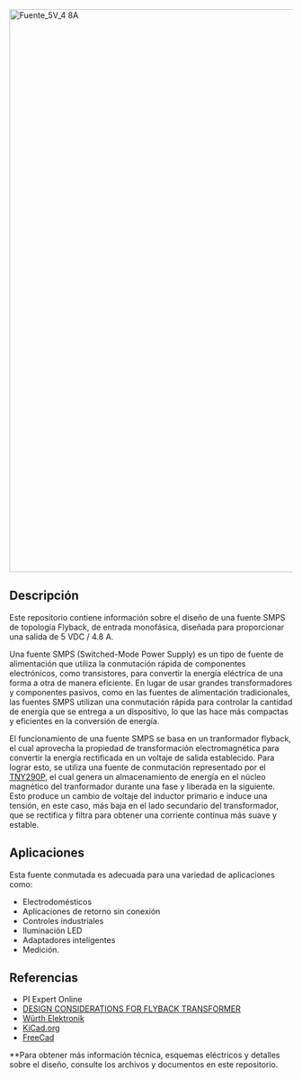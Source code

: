 
<img width="1000" alt="Fuente_5V_4 8A" src="https://github.com/AlanRavelo/Power_flyback_4.8A/assets/88397949/fb821288-8b77-4366-9bef-5bbf648218e7">


## Descripción

Este repositorio contiene información sobre el diseño de una fuente SMPS de topología Flyback, de entrada monofásica, diseñada para proporcionar una salida de 5 VDC / 4.8 A.

Una fuente SMPS (Switched-Mode Power Supply) es un tipo de fuente de alimentación que utiliza la conmutación rápida de componentes electrónicos, como transistores, para convertir la energía eléctrica de una forma a otra de manera eficiente. En lugar de usar grandes transformadores y componentes pasivos, como en las fuentes de alimentación tradicionales, las fuentes SMPS utilizan una conmutación rápida para controlar la cantidad de energía que se entrega a un dispositivo, lo que las hace más compactas y eficientes en la conversión de energía.

El funcionamiento de una fuente SMPS se basa en un tranformador flyback, el cual aprovecha la propiedad de transformación electromagnética para convertir la energía rectificada en un voltaje de salida establecido. Para lograr esto, se utiliza una fuente de conmutación representado por el [TNY290P](https://www.power.com/sites/default/files/documents/tinyswitch-4_family_datasheetTW.pdf), el cual genera un almacenamiento de energía en el núcleo magnético del tranformador durante una fase y liberada en la siguiente. Esto produce un cambio de voltaje del inductor primario e induce una tensión, en este caso, más baja en el lado secundario del transformador, que se rectifica y filtra para obtener una corriente continua más suave y estable.
 
## Aplicaciones

Esta fuente conmutada es adecuada para una variedad de aplicaciones como:
* Electrodomésticos
* Aplicaciones de retorno sin conexión
* Controles industriales
* Iluminación LED
* Adaptadores inteligentes
* Medición.

## Referencias
* PI Expert Online
* [DESIGN CONSIDERATIONS FOR FLYBACK TRANSFORMER](https://www.we-online.com/files/pdf1/design-considerations-for-flyback-transformer.pdf)
* [Würth Elektronik](https://www.we-online.com/en/components/products)
* [KiCad.org](https://www.kicad.org/)
* [FreeCad](https://www.freecad.org/)

**Para obtener más información técnica, esquemas eléctricos y detalles sobre el diseño, consulte los archivos y documentos en este repositorio.

